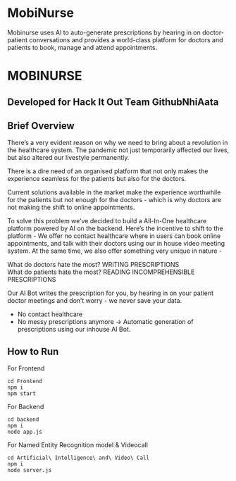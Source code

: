 # MobiNurse
Mobinurse uses AI to auto-generate prescriptions by hearing in on doctor-patient conversations and provides a world-class platform for doctors and patients to book, manage and attend appointments.


# MOBINURSE
## Developed for Hack It Out Team GithubNhiAata

## Brief Overview
There’s a very evident reason on why we need to bring about a revolution in the healthcare system. The pandemic not just temporarily affected our lives, but also altered our livestyle permanently. 

There is a dire need of an organised platform that not only makes the experience seamless for the patients but also for the doctors.

Current solutions available in the market make the experience worthwhile for the patients but not enough for the doctors - which is why doctors are not making the shift to online appointments.

To solve this problem we’ve decided to build a All-In-One healthcare platform powered by AI on the backend. Here’s the incentive to shift to the platform - We offer no contact healthcare where in users can book online appointments, and talk with their doctors using our in house video meeting system. At the same time, we also offer something very unique in nature - 

What do doctors hate the most? WRITING PRESCRIPTIONS<br>
What do patients hate the most? READING INCOMPREHENSIBLE PRESCRIPTIONS

Our AI Bot writes the prescription for you, by hearing in on your patient doctor meetings and don’t worry - we never save your data.

- No contact healthcare
- No messy prescriptions anymore -> Automatic generation of prescriptions using our inhouse AI Bot.


## How to Run

For Frontend
```
cd Frontend
npm i
npm start
```

For Backend
```
cd backend
npm i
node app.js
```

For Named Entity Recognition model & Videocall
```
cd Artificial\ Intelligence\ and\ Video\ Call
npm i
node server.js
```

